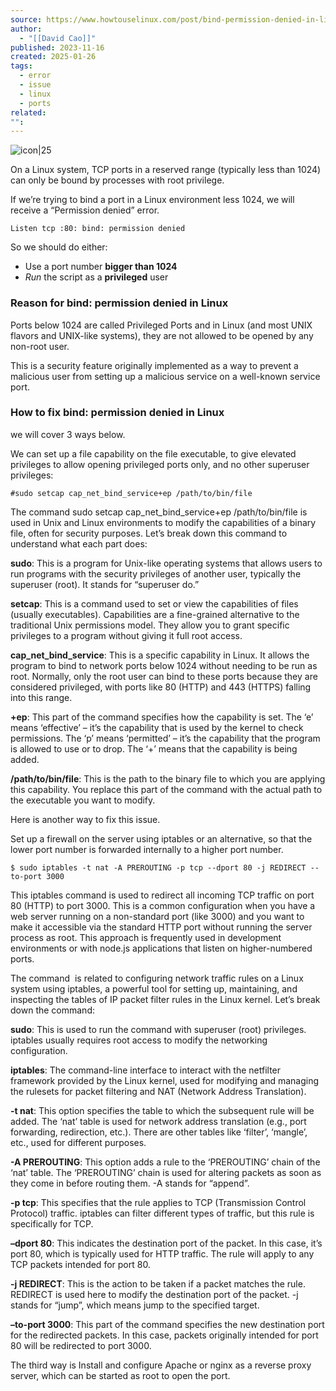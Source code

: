 ```yaml
---
source: https://www.howtouselinux.com/post/bind-permission-denied-in-linux
author:
  - "[[David Cao]]"
published: 2023-11-16
created: 2025-01-26
tags:
  - error
  - issue
  - linux
  - ports
related: 
"":
---
```

![icon|25](https://www.howtouselinux.com/wp-content/uploads/2023/09/cropped-howtouselinux-logo-32x32.jpeg)

On a Linux system, TCP ports in a reserved range (typically less than 1024) can only be bound by processes with root privilege.

If we’re trying to bind a port in a Linux environment less 1024, we will receive a “Permission denied” error.

`Listen tcp :80: bind: permission denied`

So we should do either:

- Use a port number **bigger than 1024**
- *Run* the script as a **privileged** user

### Reason for bind: permission denied in Linux

Ports below 1024 are called Privileged Ports and in Linux (and most UNIX flavors and UNIX-like systems), they are not allowed to be opened by any non-root user.

This is a security feature originally implemented as a way to prevent a malicious user from setting up a malicious service on a well-known service port.

### How to fix bind: permission denied in Linux

we will cover 3 ways below. 

We can set up a file capability on the file executable, to give elevated privileges to allow opening privileged ports only, and no other superuser privileges:

`#sudo setcap cap_net_bind_service+ep /path/to/bin/file`

The command sudo setcap cap\_net\_bind\_service+ep /path/to/bin/file is used in Unix and Linux environments to modify the capabilities of a binary file, often for security purposes. Let’s break down this command to understand what each part does:

**sudo**: This is a program for Unix-like operating systems that allows users to run programs with the security privileges of another user, typically the superuser (root). It stands for “superuser do.”

**setcap**: This is a command used to set or view the capabilities of files (usually executables). Capabilities are a fine-grained alternative to the traditional Unix permissions model. They allow you to grant specific privileges to a program without giving it full root access.

**cap\_net\_bind\_service**: This is a specific capability in Linux. It allows the program to bind to network ports below 1024 without needing to be run as root. Normally, only the root user can bind to these ports because they are considered privileged, with ports like 80 (HTTP) and 443 (HTTPS) falling into this range.

**+ep**: This part of the command specifies how the capability is set. The ‘e’ means ‘effective’ – it’s the capability that is used by the kernel to check permissions. The ‘p’ means ‘permitted’ – it’s the capability that the program is allowed to use or to drop. The ‘+’ means that the capability is being added.

**/path/to/bin/file**: This is the path to the binary file to which you are applying this capability. You replace this part of the command with the actual path to the executable you want to modify.

Here is another way to fix this issue.

Set up a firewall on the server using iptables or an alternative, so that the lower port number is forwarded internally to a higher port number.

`$ sudo iptables -t nat -A PREROUTING -p tcp --dport 80 -j REDIRECT --to-port 3000`

This iptables command is used to redirect all incoming TCP traffic on port 80 (HTTP) to port 3000. This is a common configuration when you have a web server running on a non-standard port (like 3000) and you want to make it accessible via the standard HTTP port without running the server process as root. This approach is frequently used in development environments or with node.js applications that listen on higher-numbered ports.

The command  is related to configuring network traffic rules on a Linux system using iptables, a powerful tool for setting up, maintaining, and inspecting the tables of IP packet filter rules in the Linux kernel. Let’s break down the command:

**sudo**: This is used to run the command with superuser (root) privileges. iptables usually requires root access to modify the networking configuration.

**iptables**: The command-line interface to interact with the netfilter framework provided by the Linux kernel, used for modifying and managing the rulesets for packet filtering and NAT (Network Address Translation).

**\-t nat**: This option specifies the table to which the subsequent rule will be added. The ‘nat’ table is used for network address translation (e.g., port forwarding, redirection, etc.). There are other tables like ‘filter’, ‘mangle’, etc., used for different purposes.

**\-A PREROUTING**: This option adds a rule to the ‘PREROUTING’ chain of the ‘nat’ table. The ‘PREROUTING’ chain is used for altering packets as soon as they come in before routing them. -A stands for “append”.

**\-p tcp**: This specifies that the rule applies to TCP (Transmission Control Protocol) traffic. iptables can filter different types of traffic, but this rule is specifically for TCP.

**–dport 80**: This indicates the destination port of the packet. In this case, it’s port 80, which is typically used for HTTP traffic. The rule will apply to any TCP packets intended for port 80.

**\-j REDIRECT**: This is the action to be taken if a packet matches the rule. REDIRECT is used here to modify the destination port of the packet. -j stands for “jump”, which means jump to the specified target.

**–to-port 3000**: This part of the command specifies the new destination port for the redirected packets. In this case, packets originally intended for port 80 will be redirected to port 3000.

The third way is Install and configure Apache or nginx as a reverse proxy server, which can be started as root to open the port.